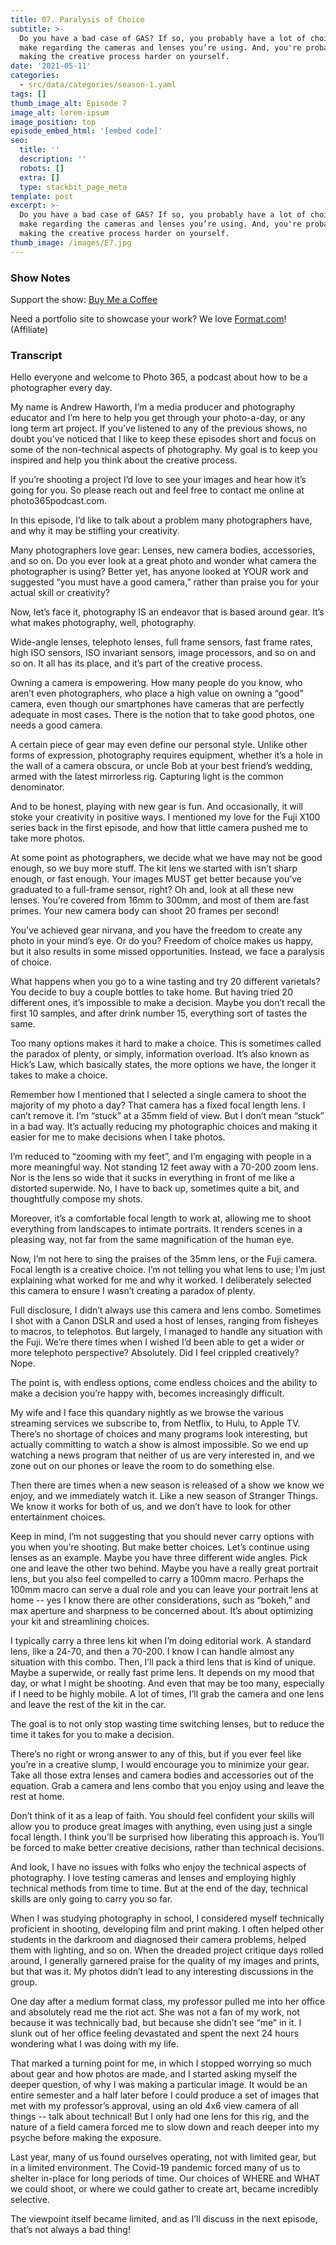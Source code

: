 ```yaml
---
title: 07. Paralysis of Choice
subtitle: >-
  Do you have a bad case of GAS? If so, you probably have a lot of choices to
  make regarding the cameras and lenses you’re using. And, you're probably
  making the creative process harder on yourself.
date: '2021-05-11'
categories:
  - src/data/categories/season-1.yaml
tags: []
thumb_image_alt: Episode 7
image_alt: lorem-ipsum
image_position: top
episode_embed_html: '[embed code]'
seo:
  title: ''
  description: ''
  robots: []
  extra: []
  type: stackbit_page_meta
template: post
excerpt: >-
  Do you have a bad case of GAS? If so, you probably have a lot of choices to
  make regarding the cameras and lenses you’re using. And, you're probably
  making the creative process harder on yourself.
thumb_image: /images/E7.jpg
---
```

### Show Notes

Support the show: [Buy Me a Coffee](https://www.buymeacoffee.com/photo365)

Need a portfolio site to showcase your work? We love [Format.com](https://format.grsm.io/andrewhaworth8239)! (Affiliate)

### Transcript

Hello everyone and welcome to Photo 365, a podcast about how to be a photographer every day.

My name is Andrew Haworth, I’m a media producer and photography educator and I’m here to help you get through your photo-a-day, or any long term art project. If you’ve listened to any of the previous shows, no doubt you’ve noticed that I like to keep these episodes short and focus on some of the non-technical aspects of photography. My goal is to keep you inspired and help you think about the creative process.

If you’re shooting a project I’d love to see your images and hear how it’s going for you. So please reach out and feel free to contact me online at photo365podcast.com.

In this episode, I’d like to talk about a problem many photographers have, and why it may be stifling your creativity.

Many photographers love gear: Lenses, new camera bodies, accessories, and so on. Do you ever look at a great photo and wonder what camera the photographer is using? Better yet, has anyone looked at YOUR work and suggested “you must have a good camera,” rather than praise you for your actual skill or creativity?

Now, let’s face it, photography IS an endeavor that is based around gear. It’s what makes photography, well, photography.

Wide-angle lenses, telephoto lenses, full frame sensors, fast frame rates, high ISO sensors, ISO invariant sensors, image processors, and so on and so on. It all has its place, and it’s part of the creative process.

Owning a camera is empowering. How many people do you know, who aren’t even photographers, who place a high value on owning a “good” camera, even though our smartphones have cameras that are perfectly adequate in most cases. There is the notion that to take good photos, one needs a good camera.

A certain piece of gear may even define our personal style. Unlike other forms of expression, photography requires equipment, whether it’s a hole in the wall of a camera obscura, or uncle Bob at your best friend’s wedding, armed with the latest mirrorless rig. Capturing light is the common denominator.

And to be honest, playing with new gear is fun. And occasionally, it will stoke your creativity in positive ways. I mentioned my love for the Fuji X100 series back in the first episode, and how that little camera pushed me to take more photos.

At some point as photographers, we decide what we have may not be good enough, so we buy more stuff. The kit lens we started with isn’t sharp enough, or fast enough. Your images MUST get better because you’ve graduated to a full-frame sensor, right? Oh and, look at all these new lenses. You’re covered from 16mm to 300mm, and most of them are fast primes. Your new camera body can shoot 20 frames per second!

You’ve achieved gear nirvana, and you have the freedom to create any photo in your mind’s eye. Or do you? Freedom of choice makes us happy, but it also results in some missed opportunities. Instead, we face a paralysis of choice.

What happens when you go to a wine tasting and try 20 different varietals? You decide to buy a couple bottles to take home. But having tried 20 different ones, it’s impossible to make a decision. Maybe you don’t recall the first 10 samples, and after drink number 15, everything sort of tastes the same.

Too many options makes it hard to make a choice. This is sometimes called the paradox of plenty, or simply, information overload. It’s also known as Hick’s Law, which basically states, the more options we have, the longer it takes to make a choice.

Remember how I mentioned that I selected a single camera to shoot the majority of my photo a day? That camera has a fixed focal length lens. I can’t remove it. I’m “stuck” at a 35mm field of view. But I don’t mean “stuck” in a bad way. It’s actually reducing my photographic choices and making it easier for me to make decisions when I take photos.

I’m reduced to “zooming with my feet”, and I’m engaging with people in a more meaningful way. Not standing 12 feet away with a 70-200 zoom lens. Nor is the lens so wide that it sucks in everything in front of me like a distorted superwide. No, I have to back up, sometimes quite a bit, and thoughtfully compose my shots.

Moreover, it’s a comfortable focal length to work at, allowing me to shoot everything from landscapes to intimate portraits. It renders scenes in a pleasing way, not far from the same magnification of the human eye.

Now, I’m not here to sing the praises of the 35mm lens, or the Fuji camera. Focal length is a creative choice. I’m not telling you what lens to use; I’m just explaining what worked for me and why it worked. I deliberately selected this camera to ensure I wasn’t creating a paradox of plenty.

Full disclosure, I didn’t always use this camera and lens combo. Sometimes I shot with a Canon DSLR and used a host of lenses, ranging from fisheyes to macros, to telephotos. But largely, I managed to handle any situation with the Fuji. We’re there times when I wished I’d been able to get a wider or more telephoto perspective? Absolutely. Did I feel crippled creatively? Nope.

The point is, with endless options, come endless choices and the ability to make a decision you’re happy with, becomes increasingly difficult.

My wife and I face this quandary nightly as we browse the various streaming services we subscribe to, from Netflix, to Hulu, to Apple TV. There’s no shortage of choices and many programs look interesting, but actually committing to watch a show is almost impossible. So we end up watching a news program that neither of us are very interested in, and we zone out on our phones or leave the room to do something else.

Then there are times when a new season is released of a show we know we enjoy, and we immediately watch it. Like a new season of Stranger Things. We know it works for both of us, and we don’t have to look for other entertainment choices.

Keep in mind, I’m not suggesting that you should never carry options with you when you’re shooting. But make better choices. Let’s continue using lenses as an example. Maybe you have three different wide angles. Pick one and leave the other two behind. Maybe you have a really great portrait lens, but you also feel compelled to carry a 100mm macro. Perhaps the 100mm macro can serve a dual role and you can leave your portrait lens at home -- yes I know there are other considerations, such as “bokeh,” and max aperture and sharpness to be concerned about. It’s about optimizing your kit and streamlining choices.

I typically carry a three lens kit when I’m doing editorial work. A standard lens, like a 24-70, and then a 70-200. I know I can handle almost any situation with this combo. Then, I’ll pack a third lens that is kind of unique. Maybe a superwide, or really fast prime lens. It depends on my mood that day, or what I might be shooting. And even that may be too many, especially if I need to be highly mobile. A lot of times, I’ll grab the camera and one lens and leave the rest of the kit in the car.

The goal is to not only stop wasting time switching lenses, but to reduce the time it takes for you to make a decision.

There’s no right or wrong answer to any of this, but if you ever feel like you’re in a creative slump, I would encourage you to minimize your gear. Take all those extra lenses and camera bodies and accessories out of the equation. Grab a camera and lens combo that you enjoy using and leave the rest at home.

Don’t think of it as a leap of faith. You should feel confident your skills will allow you to produce great images with anything, even using just a single focal length. I think you’ll be surprised how liberating this approach is. You’ll be forced to make better creative decisions, rather than technical decisions.

And look, I have no issues with folks who enjoy the technical aspects of photography. I love testing cameras and lenses and employing highly technical methods from time to time. But at the end of the day, technical skills are only going to carry you so far.

When I was studying photography in school, I considered myself technically proficient in shooting, developing film and print making. I often helped other students in the darkroom and diagnosed their camera problems, helped them with lighting, and so on. When the dreaded project critique days rolled around, I generally garnered praise for the quality of my images and prints, but that was it. My photos didn’t lead to any interesting discussions in the group.

One day after a medium format class, my professor pulled me into her office and absolutely read me the riot act. She was not a fan of my work, not because it was technically bad, but because she didn’t see “me” in it. I slunk out of her office feeling devastated and spent the next 24 hours wondering what I was doing with my life.

That marked a turning point for me, in which I stopped worrying so much about gear and how photos are made, and I started asking myself the deeper question, of why I was making a particular image. It would be an entire semester and a half later before I could produce a set of images that met with my professor’s approval, using an old 4x6 view camera of all things -- talk about technical! But I only had one lens for this rig, and the nature of a field camera forced me to slow down and reach deeper into my psyche before making the exposure.

Last year, many of us found ourselves operating, not with limited gear, but in a limited environment. The Covid-19 pandemic forced many of us to shelter in-place for long periods of time. Our choices of WHERE and WHAT we could shoot, or where we could gather to create art, became incredibly selective.

The viewpoint itself became limited, and as I’ll discuss in the next episode, that’s not always a bad thing!
